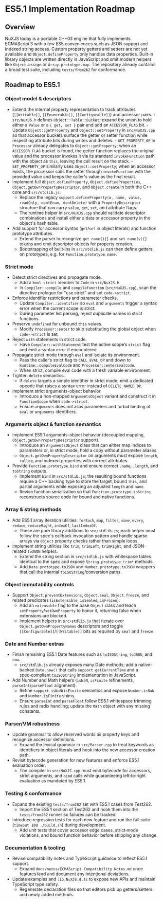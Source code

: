 # ES5.1 Implementation Roadmap

## Overview
NuXJS today is a portable C++03 engine that fully implements ECMAScript 3 with a few ES5 conveniences such as JSON support and indexed string access. Custom property getters and setters are not yet available and `Object.defineProperty` only handles data properties. Built‑in library objects are written directly in JavaScript and omit modern helpers like `Object.assign` or `Array.prototype.map`. The repository already contains a broad test suite, including `tests/from262` for conformance.

## Roadmap to ES5.1

### Object model & descriptors
- Extend the internal property representation to track attributes (`[[Writable]]`, `[[Enumerable]]`, `[[Configurable]]`) and accessor pairs.
       - `src/NuXJS.h` defines `Object::Table::Bucket`; expand the union to hold either a `Value` or a `{ get, set }` pair and add an `ACCESSOR_FLAG` bit.
       - Update `Object::getProperty` and `Object::setProperty` in `src/NuXJS.cpp` so that accessor buckets surface the getter or setter function while respecting attribute bits during writes and deletes.
               - `GET_PROPERTY_OP` in `Processor` already delegates to `Object::getProperty`; when an `ACCESSOR_FLAG` bucket is found, the getter function replaces the original value and the processor invokes it via its standard `invokeFunction` path with the object as `this`, leaving the call result on the stack.
               - `SET_PROPERTY_OP` similarly uses `Object::setProperty`; when an accessor exists, the processor calls the setter through `invokeFunction` with the provided value and keeps the caller's value as the final result.
- Implement full `Object.defineProperty`, `Object.defineProperties`, `Object.getOwnPropertyDescriptor`, and `Object.create` in both the C++ core and `src/stdlib.js`.
	- Replace the legacy `support.defineProperty(o, name, value, readOnly, dontEnum, dontDelete)` with a `PropertyDescriptor` structure that can carry `value`, `get`, `set`, and attribute flags.
	- The runtime helper in `src/NuXJS.cpp` should validate descriptor combinations and install either a data or accessor property in the object's hash table.
- Add support for accessor syntax (`get`/`set` in object literals) and function prototype attributes.
	- Extend the parser to recognize `get name(){}` and `set name(v){}` tokens and emit descriptor objects for property creation.
	- Bootstrapping of built‑ins in `src/stdlib.js` can then define getters on prototypes, e.g. for `Function.prototype.name`.

### Strict mode
- Detect strict directives and propagate mode.
    - Add a `bool strict` member to `Code` in `src/NuXJS.h`.
    - In `Compiler::compile` and `compileFunction` (`src/NuXJS.cpp`), scan the directive prologue for "use strict" and set `code->strict`.
- Enforce identifier restrictions and parameter checks.
    - Update `Compiler::identifier` so `eval` and `arguments` trigger a syntax error when the current scope is strict.
    - During parameter list parsing, reject duplicate names in strict functions.
- Preserve `undefined` for unbound `this` values.
    - Modify `Processor::enter` to skip substituting the global object when `code->strict` is set.
- Reject `with` statements in strict code.
    - Have `Compiler::withStatement` test the active scope’s `strict` flag and emit a syntax error if encountered.
- Propagate strict mode through `eval` and isolate its environment.
    - Pass the caller’s strict flag to `CALL_EVAL_OP` and down to `Runtime::compileEvalCode` and `Processor::enterEvalCode`.
    - When strict, compile eval code with a fresh variable environment.
- Tighten `delete` semantics.
    - If `delete` targets a simple identifier in strict mode, emit a dedicated opcode that raises a syntax error instead of `DELETE_NAMED_OP`.
- Implement strict arguments-object behavior.
    - Introduce a non-mapped `ArgumentsObject` variant and construct it in `FunctionScope` when `code->strict`.
    - Ensure `arguments` does not alias parameters and forbid binding of `eval` or `arguments` identifiers.

### Arguments object & function semantics
- Implement ES5.1 arguments-object behavior (decoupled mapping, `Object.getOwnPropertyDescriptor` support).
	- Introduce an `ArgumentsObject` class that can either map indices to parameters or, in strict mode, hold a copy without parameter aliases.
	- `Object.getOwnPropertyDescriptor` on arguments must expose `length`, `callee`, and indexed properties with correct attributes.
- Provide `Function.prototype.bind` and ensure correct `.name`, `.length`, and `toString` outputs.
	- Implement `bind` in `src/stdlib.js`; the resulting bound functions require a C++ backing type to store the target, bound `this`, and partial arguments while exposing an adjusted `length` and `name`.
	- Revise function serialization so that `Function.prototype.toString` reconstructs source code for bound and native functions.

### Array & string methods
- Add ES5.1 array iteration utilities: `forEach`, `map`, `filter`, `some`, `every`, `reduce`, `reduceRight`, `indexOf`, `lastIndexOf`.
	- These are pure library additions to `src/stdlib.js`; each helper must follow the spec's callback invocation pattern and handle sparse arrays via `Object` property checks rather than simple loops.
- Implement string utilities like `trim`, `trimLeft`, `trimRight`, and JSON-related `toJSON` helpers.
	- Extend the string section in `src/stdlib.js` with whitespace tables identical to the spec and expose `String.prototype.trim*` methods.
	- Add `Date.prototype.toJSON` and `Number.prototype.toJSON` wrappers that call the internal `toISOString`/conversion paths.

### Object immutability controls
- Support `Object.preventExtensions`, `Object.seal`, `Object.freeze`, and related predicates (`isExtensible`, `isSealed`, `isFrozen`).
	- Add an `extensible` flag to the base `Object` class and teach `setProperty`/`setOwnProperty` to honor it, returning false when extensions are blocked.
	- Implement helpers in `src/stdlib.js` that iterate over `Object.getOwnPropertyNames` descriptors and toggle `[[Configurable]]`/`[[Writable]]` bits as required by `seal` and `freeze`.

### Date and Number extras
- Finish remaining ES5.1 Date features such as `toISOString`, `toJSON`, and `now`.
	- `src/stdlib.js` already exposes many Date methods; add a native-backed `Date.now()` that calls `support.getCurrentTime` and a spec‑compliant `toISOString` implementation in JavaScript.
- Add Number and Math helpers (`isNaN`, `isFinite` refinements, `parseInt`/`parseFloat` alignment).
	- Refine `support.isNaN`/`isFinite` semantics and expose `Number.isNaN` and `Number.isFinite` shims.
	- Ensure `parseInt` and `parseFloat` follow ES5.1 whitespace trimming rules and radix handling; update the `Math` object with any missing constants.

### Parser/VM robustness
- Update grammar to allow reserved words as property keys and recognize accessor definitions.
	- Expand the lexical grammar in `src/Parser.cpp` to treat keywords as identifiers in object literals and hook into the new accessor creation path.
- Revisit bytecode generation for new features and enforce ES5.1 evaluation order.
	- The compiler in `src/NuXJS.cpp` must emit bytecode for accessors, strict arguments, and `bind` calls while guaranteeing left‑to‑right evaluation as mandated by ES5.1.

### Testing & conformance
- Expand the existing `tests/from262` set with ES5.1 cases from Test262.
	- Import the ES5.1 section of Test262 and hook them into the `tests/from262` runner so failures can be tracked.
- Introduce regression tests for each new feature and run the full suite (`timeout 180 ./build.sh`) during development.
	- Add unit tests that cover accessor edge cases, strict‑mode violations, and bound function behavior before shipping any change.

### Documentation & tooling
- Revise compatibility notes and TypeScript guidance to reflect ES5.1 support.
	- Expand `docs/notes/ECMAScript Compatibility Notes.md` once features land and document any intentional deviations.
- Update examples and `lib.NuXJS.d.ts` to expose new APIs and maintain TypeScript type safety.
	- Regenerate declaration files so that editors pick up getters/setters and newly added methods.
